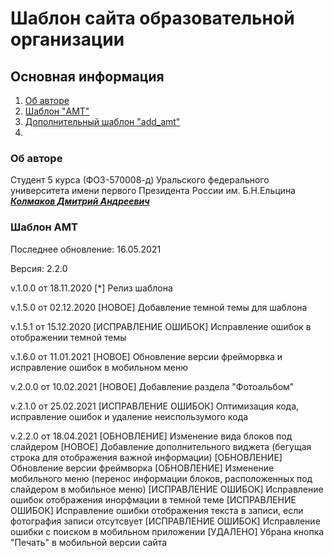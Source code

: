 Шаблон сайта образовательной организации
========================

Основная информация
------------------
1. [Об авторе](#author)
2. [Шаблон "AMT"](#amt) 
3. [Дополнительный шаблон "add_amt"](#add_amt)
4.

### Об авторе ###
<a name="author"></a>
Студент 5 курса (ФОЗ-570008-д) Уральского федерального университета имени первого 
Президента России им. Б.Н.Ельцина ***[Колмаков Дмитрий Андреевич](https://vk.com/d3mah)***


### Шаблон АМТ ###
<a name="amt"></a>
<p>Последнее обновление: 16.05.2021</p>
<p>Версия: 2.2.0</p>

v.1.0.0 от 18.11.2020
[*] Релиз шаблона

v.1.5.0 от 02.12.2020
[НОВОЕ] Добавление темной темы для шаблона

v.1.5.1 от 15.12.2020
[ИСПРАВЛЕНИЕ ОШИБОК] Исправление ошибок в отображении темной темы

v.1.6.0 от 11.01.2021
[НОВОЕ] Обновление версии фрейморвка и исправление ошибок в мобильном меню

v.2.0.0 от 10.02.2021
[НОВОЕ] Добавление раздела "Фотоальбом"

v.2.1.0 от 25.02.2021
[ИСПРАВЛЕНИЕ ОШИБОК] Оптимизация кода, исправление ошибок и удаление неиспользумого кода

v.2.2.0 от 18.04.2021
[ОБНОВЛЕНИЕ] Изменение вида блоков под слайдером
[НОВОЕ] Добавление дополнительного виджета (бегущая строка для отображения важной информации)
[ОБНОВЛЕНИЕ] Обновление версии фреймворка
[ОБНОВЛЕНИЕ] Изменение мобильного меню (перенос информации блоков, расположенных под слайдером в мобильное меню)
[ИСПРАВЛЕНИЕ ОШИБОК] Исправление ошибок отображения инорфмации в темной теме
[ИСПРАВЛЕНИЕ ОШИБОК] Исправление ошибки отображения текста в записи, если фотография записи отсутсвует
[ИСПРАВЛЕНИЕ ОШИБОК] Исправление ошибки с поиском в мобильном приложении
[УДАЛЕНО] Убрана кнопка "Печать" в мобильной версии сайта
